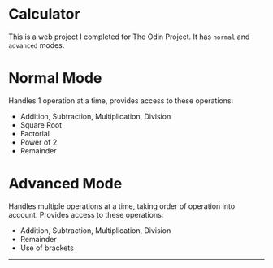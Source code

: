 # Calculator

This is a web project I completed for The Odin Project. It has `normal` and `advanced` modes.

# Normal Mode

Handles 1 operation at a time, provides access to these operations:

- Addition, Subtraction, Multiplication, Division
- Square Root
- Factorial
- Power of 2
- Remainder

# Advanced Mode

Handles multiple operations at a time, taking order of operation into account. Provides access to these operations:

- Addition, Subtraction, Multiplication, Division
- Remainder
- Use of brackets

---